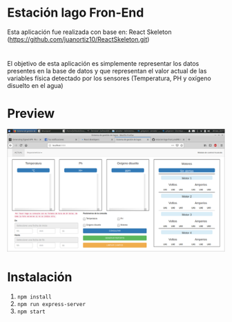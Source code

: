 # Estación lago Fron-End
 Esta aplicación fue realizada con base en:
 React Skeleton (https://github.com/juanortiz10/ReactSkeleton.git)
#

El objetivo de esta aplicación es simplemente representar los datos presentes en la base de datos y que representan el valor actual de las variables física detectado por los sensores (Temperatura, PH y oxígeno disuelto en el agua)

# Preview
![Vista previa](https://github.com/du-hernandez/estacion-lago-front_end/blob/master/preview.png)

# Instalación
1. `npm install`
2. `npm run express-server`
3. `npm start`
